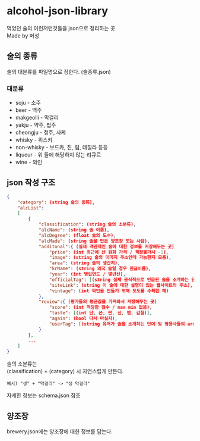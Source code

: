 # alcohol-json-library

먹었던 술의 이런저런것들을 json으로 정리하는 곳  
Made by 머성

## 술의 종류

술의 대분류를 파일명으로 정한다. (술종류.json)

### 대분류

* soju - 소주
* beer - 맥주
* makgeolli - 막걸리
* yakju - 약주, 법주
* cheongju - 청주, 사케
* whisky - 위스키
* non-whisky - 보드카, 진, 럼, 데낄라 등등
* liqueur - 위 둘에 해당하지 않는 리큐르
* wine - 와인

## json 작성 구조

```json
{
    "category": (string 술의 종류),
    "alcList":
    [
        {
            "classification": (string 술의 소분류),
            "alcName": (string 술 이름),
            "alcDegree": (float 술의 도수),
            "alcMade": (string 술을 만든 양조장 또는 사람),
            "additonal":{ (실제 객관적인 술에 대한 정보를 저장해두는 곳)
                "price": (int 최근에 산 원화 가격 / 책정불가시 -1),
                "image": (string 술의 이미지 주소인데 가능한지 모름),
                "area": (string 술의 생산지),
                "krName": (string 외국 술일 경우 한글이름),
                "year": (int 병입연도 / 몇년산),
                "officialTag": [(string 실제 공식적으로 언급된 술을 소개하는 단어 및 형용사들의 array / #으로 시작함)],
                "siteLink": (string 이 술에 대한 설명이 있는 웹사이트의 주소),
                "vintage": (int 와인을 만들기 위해 포도를 수확한 해)
            },
            "review":{ (평가들의 평균값을 가져와서 저장해두는 곳)
                "score": (int 적당한 점수 / max min 없음),
                "taste": [(int 단, 쓴, 짠, 신, 맵, 감칠)],
                "again": (bool 다시 마실지),
                "userTag": [(string 유저가 술을 소개하는 단어 및 형용사들의 array / 많이 언급되는 순서 / #으로 시작함)]
            }
        },
        ...
    ]
}
```

술의 소분류는  
(classification) + (category) 시 자연스럽게 만든다.

    예시) "생" + "막걸리" -> "생 막걸리"

자세한 정보는 schema.json 참조

## 양조장

brewery.json에는 양조장에 대한 정보를 담는다.